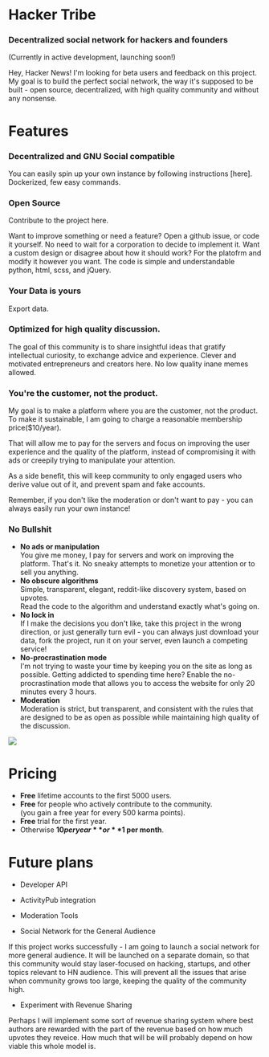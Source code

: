 # Hacker Tribe
### Decentralized social network for hackers and founders

(Currently in active development, launching soon!)

<!-- [![Join the chat at https://gitter.im/raymestalez/fictionhub](https://badges.gitter.im/Join%20Chat.svg)](https://gitter.im/raymestalez/fictionhub?utm_source=badge&utm_medium=badge&utm_campaign=pr-badge&utm_content=badge) -->


Hey, Hacker News! I'm looking for beta users and feedback on this project. My goal is to build the perfect social network, the way it's supposed to be built - open source, decentralized, with high quality community and without any nonsense.
 
<!-- 
The following post outlines my plan, intended features, whatever. Please share your ideas and criticism.
 
 Specific auestions:
 1. What other features does the social network need to have.
 2. What is your criticism of this idea? Find the flaws, pick it apart.
 3. What are the best strategies for kick starting and maintaining high quality community.
 2. Other ideas and siggestions.
 2. so,ething something.
 
 You can find code is [here], still is very much work in progress.
 Contact me at raymestalez@gmail.com
 Integration with twitter. Whatever I bloody want to imagine.
 -->


# Features

### Decentralized and GNU Social compatible

You can easily spin up your own instance by following instructions [here]. Dockerized, few easy commands.

### Open Source

Contribute to the project here.

Want to improve something or need a feature? Open a github issue, or code it yourself. No need to wait for a corporation to decide to implement it. Want a custom design or disagree about how it should work? For the platofrm and modify it however you want. The code is simple and understandable python, html, scss, and jQuery.

### Your Data is yours
Export data.

### Optimized for high quality discussion.

The goal of this community is to share insightful ideas that gratify intellectual curiosity, to exchange advice and experience. Clever and motivated entrepreneurs and creators here. No low quality inane memes allowed.

### You're the customer, not the product.

My goal is to make a platform where you are the customer, not the product. To make it sustainable, I am going to charge a reasonable membership price($10/year).

That will allow me to pay for the servers and focus on improving the user experience and the quality of the platform, instead of compromising it with ads or creepily trying to manipulate your attention.

As a side benefit, this will keep community to only engaged users who derive value out of it, and prevent spam and fake accounts.

Remember, if you don't like the moderation or don't want to pay - you can always easily run your own instance!

### No Bullshit

- **No ads or manipulation**  
You give me money, I pay for servers and work on improving the platform. That's it. No sneaky attempts to monetize your attention or to sell you anything.
- **No obscure algorithms**  
  Simple, transparent, elegant, reddit-like discovery system, based on upvotes.  
  Read the code to the algorithm and understand exactly what's going on.
- **No lock in**  
If I make the decisions you don't like, take this project in the wrong direction, or just generally turn evil - you can always just download your data, fork the project, run it on your server, even launch a competing service!
- **No-procrastination mode**  
  I'm not trying to waste your time by keeping you on the site as long as possible. Getting addicted to spending time here? Enable the no-procrastination mode that allows you to access the website for only 20 minutes every 3 hours.
- **Moderation**  
  Moderation is strict, but transparent, and consistent with the rules that are designed to be as open as possible while maintaining high quality of the discussion.<span id="screenshots"></span>


![](https://raw.githubusercontent.com/raymestalez/nexus/master/fictionhub/media/images/browsepage-1.png)

<span id="pricing"></span>

# Pricing

-   **Free** lifetime accounts to the first 5000 users.
-   **Free** for people who actively contribute to the community.  
    (you gain a free year for every 500 karma points).
-   **Free** trial for the first year.
-   Otherwise **$10 per year** or **$1 per month**.

<span id="upcoming"></span>

# Future plans

- Developer API

- ActivityPub integration

- Moderation Tools

- Social Network for the General Audience 

If this project works successfully - I am going to launch a social network for more general audience. It will be launched on a separate domain, so that this community would stay laser-focused on hacking, startups, and other topics relevant to HN audience. This will prevent all the issues that arise when community grows too large, keeping the quality of the community high.

- Experiment with Revenue Sharing

Perhaps I will implement some sort of revenue sharing system where best authors are rewarded with the part of the revenue based on how much upvotes they reveice. How much that will be will probably depend on how viable this whole model is.
